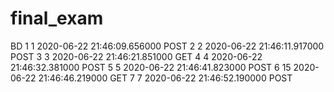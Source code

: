 # final_exam
BD
1	1	2020-06-22 21:46:09.656000	POST
2	2	2020-06-22 21:46:11.917000	POST
3	3	2020-06-22 21:46:21.851000	GET
4	4	2020-06-22 21:46:32.381000	POST
5	5	2020-06-22 21:46:41.823000	POST
6	15	2020-06-22 21:46:46.219000	GET
7	7	2020-06-22 21:46:52.190000	POST
